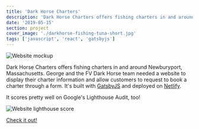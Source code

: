 ```yaml
---
title: 'Dark Horse Charters'
description: 'Dark Horse Charters offers fishing charters in and around Newburyport, Massachusetts for 1 to 6 people. FV Dark Horse fishes for giant bluefin tuna, cod, haddock, pollack, red fish, whiting, hake, ling, mackerel, herring, halibut, & dog fish.'
date: '2019-05-15'
section: project
cover_image: './darkhorse-fishing-tuna-short.jpg'
tags: ['javascript', 'react', 'gatsbyjs']
---
```


![Website mockup](https://res.cloudinary.com/crbaucom/image/upload/v1561139872/crbaucom-images/darkhorse-mockup-1.png)

Dark Horse Charters offers fishing charters in and around Newburyport, Massachusetts. George and the FV Dark Horse team needed a website to display their charter information and allow customers to request to book a charter through a form. It's built with [GatsbyJS](https://www.gatsbyjs.org/) and deployed on [Netlify](https://netlify.com/).

It scores pretty well on Google's Lighthouse Audit, too!

![Website lighthouse score](https://res.cloudinary.com/crbaucom/image/upload/v1561140472/crbaucom-images/darkhorse-lighthouse-1.png)

[Check it out!](https://darkhorsecharters.com/)
